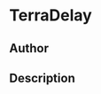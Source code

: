 # TerraDelay

## Author

<!-- Insert Your Name Here -->

## Description

<!-- Describe your example here -->
